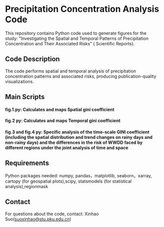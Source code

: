 # Precipitation Concentration Analysis Code
This repository contains Python code used to generate figures for the study:
"Investigating the Spatial and Temporal Patterns of Precipitation Concentration and Their Associated Risks" ( Scientific Reports).

## Code Description
The code performs spatial and temporal analysis of precipitation concentration patterns and associated risks, producing publication-quality visualizations.


## Main Scripts
#### fig.1.py: Calculates and maps Spatial gini coefficient 
#### fig.2 py:  Calculates and maps Temporal gini coefficient 
#### fig.3 and fig.4 py: Specific analysis of the time-scale GINI coefficient (including the spatial distribution and trend changes on rainy days and non-rainy days) and the differences in the risk of WWDD faced by different regions under the joint analysis of time and space


## Requirements
Python packages needed:
numpy, pandas，matplotlib, seaborn，xarray, cartopy (for geospatial plots),scipy, statsmodels (for statistical analysis),regionmask



## Contact
For questions about the code, contact: Xinhao Suo(suoxinhao@stu.pku.edu.cn)
